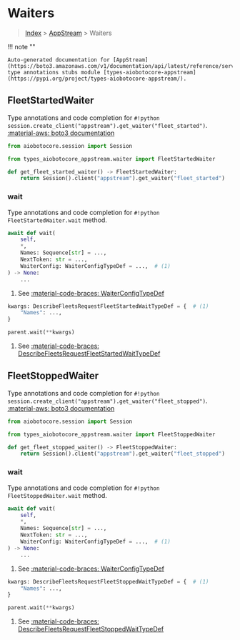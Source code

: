 # Waiters

> [Index](../README.md) > [AppStream](./README.md) > Waiters

!!! note ""

    Auto-generated documentation for [AppStream](https://boto3.amazonaws.com/v1/documentation/api/latest/reference/services/appstream.html#AppStream)
    type annotations stubs module [types-aiobotocore-appstream](https://pypi.org/project/types-aiobotocore-appstream/).

## FleetStartedWaiter

Type annotations and code completion for `#!python session.create_client("appstream").get_waiter("fleet_started")`.
[:material-aws: boto3 documentation](https://boto3.amazonaws.com/v1/documentation/api/latest/reference/services/appstream.html#AppStream.Waiter.FleetStarted)

```python title="Usage example"
from aiobotocore.session import Session

from types_aiobotocore_appstream.waiter import FleetStartedWaiter

def get_fleet_started_waiter() -> FleetStartedWaiter:
    return Session().client("appstream").get_waiter("fleet_started")
```


### wait

Type annotations and code completion for `#!python FleetStartedWaiter.wait` method.

```python title="Method definition"
await def wait(
    self,
    *,
    Names: Sequence[str] = ...,
    NextToken: str = ...,
    WaiterConfig: WaiterConfigTypeDef = ...,  # (1)
) -> None:
    ...
```

1. See [:material-code-braces: WaiterConfigTypeDef](./type_defs.md#waiterconfigtypedef) 


```python title="Usage example with kwargs"
kwargs: DescribeFleetsRequestFleetStartedWaitTypeDef = {  # (1)
    "Names": ...,
}

parent.wait(**kwargs)
```

1. See [:material-code-braces: DescribeFleetsRequestFleetStartedWaitTypeDef](./type_defs.md#describefleetsrequestfleetstartedwaittypedef) 
## FleetStoppedWaiter

Type annotations and code completion for `#!python session.create_client("appstream").get_waiter("fleet_stopped")`.
[:material-aws: boto3 documentation](https://boto3.amazonaws.com/v1/documentation/api/latest/reference/services/appstream.html#AppStream.Waiter.FleetStopped)

```python title="Usage example"
from aiobotocore.session import Session

from types_aiobotocore_appstream.waiter import FleetStoppedWaiter

def get_fleet_stopped_waiter() -> FleetStoppedWaiter:
    return Session().client("appstream").get_waiter("fleet_stopped")
```


### wait

Type annotations and code completion for `#!python FleetStoppedWaiter.wait` method.

```python title="Method definition"
await def wait(
    self,
    *,
    Names: Sequence[str] = ...,
    NextToken: str = ...,
    WaiterConfig: WaiterConfigTypeDef = ...,  # (1)
) -> None:
    ...
```

1. See [:material-code-braces: WaiterConfigTypeDef](./type_defs.md#waiterconfigtypedef) 


```python title="Usage example with kwargs"
kwargs: DescribeFleetsRequestFleetStoppedWaitTypeDef = {  # (1)
    "Names": ...,
}

parent.wait(**kwargs)
```

1. See [:material-code-braces: DescribeFleetsRequestFleetStoppedWaitTypeDef](./type_defs.md#describefleetsrequestfleetstoppedwaittypedef) 
